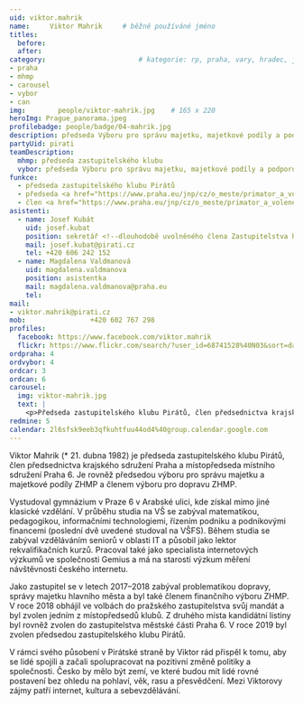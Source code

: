 ```yaml
---
uid: viktor.mahrik
name:     Viktor Mahrik  	# běžně používáné jméno
titles:
  before: 
  after:
category:                       # kategorie: rp, praha, vary, hradec, jmk, senat
- praha
- mhmp
- carousel
- vybor
- can
img: 		people/viktor-mahrik.jpg    # 165 x 220
heroImg: Prague_panorama.jpeg
profilebadge: people/badge/04-mahrik.jpg
description: předseda Výboru pro správu majetku, majetkové podíly a podporu podnikání ZHMP
partyUid: pirati
teamDescription:
  mhmp: předseda zastupitelského klubu
  vybor: předseda Výboru pro správu majetku, majetkové podíly a podporu podnikání ZHMP<br/>člen Výboru pro dopravu ZHMP
funkce: 
  - předseda zastupitelského klubu Pirátů
  - předseda <a href="https://www.praha.eu/jnp/cz/o_meste/primator_a_volene_organy/zastupitelstvo/vybory_zastupitelstva/index.html?committeeId=33584">Výboru pro správu majetku, majetkové podíly a podporu podnikání ZHMP</a>
  - člen <a href="https://www.praha.eu/jnp/cz/o_meste/primator_a_volene_organy/zastupitelstvo/vybory_zastupitelstva/index.html?committeeId=33570">výboru pro dopravu ZHMP</a>
asistenti:
  - name: Josef Kubát
    uid: josef.kubat
    position: sekretář <!--dlouhodobě uvolněného člena Zastupitelstva hl. m. Prahy Viktora Mahrika-->
    mail: josef.kubat@pirati.cz
    tel: +420 606 242 152
  - name: Magdalena Valdmanová
    uid: magdalena.valdmanova
    position: asistentka
    mail: magdalena.valdmanova@praha.eu
    tel: 
mail:
- viktor.mahrik@pirati.cz
mob: 				+420 602 767 298
profiles:
  facebook: https://www.facebook.com/viktor.mahrik
  flickr: https://www.flickr.com/search/?user_id=68741528%40N03&sort=date-taken-desc&text=viktor%20mahrik&view_all=1
ordpraha: 4
ordvybor: 4
ordcar: 3
ordcan: 6
carousel:
  img: viktor-mahrik.jpg
  text: |
    <p>Předseda zastupitelského klubu Pirátů, člen předsednictva krajského sdružení Pirátů v Praze. </p>
redmine: 5
calendar: 2l6sfsk9eeb3qfkuhtfuu44od4%40group.calendar.google.com
---
```


Viktor Mahrik (* 21. dubna 1982) je předseda zastupitelského klubu Pirátů, člen předsednictva krajského sdružení Praha a místopředseda místního sdružení Praha 6. Je rovněž předsedou výboru pro správu majetku a majetkové podíly ZHMP a členem výboru pro dopravu ZHMP.

Vystudoval gymnázium v Praze 6 v Arabské ulici, kde získal mimo jiné klasické vzdělání. V průběhu studia na VŠ se zabýval matematikou, pedagogikou, informačními technologiemi, řízením podniku a podnikovými financemi (poslední dvě uvedené studoval na VŠFS). Během studia se zabýval vzděláváním seniorů v oblasti IT a působil jako lektor rekvalifikačních kurzů. Pracoval také jako specialista internetových výzkumů ve společnosti Gemius a má na starosti výzkum měření návštěvnosti českého internetu.

Jako zastupitel se v letech 2017–2018 zabýval problematikou dopravy, správy majetku hlavního města a byl také členem finančního výboru ZHMP. V roce 2018 obhájil ve volbách do pražského zastupitelstva svůj mandát a byl zvolen jedním z místopředsedů klubů. Z druhého místa kandidátní listiny byl rovněž zvolen do zastupitelstva městské části Praha 6. V roce 2019 byl zvolen předsedou zastupitelského klubu Pirátů.

V rámci svého působení v Pirátské straně by Viktor rád přispěl k tomu, aby se lidé spojili a začali spolupracovat na pozitivní změně politiky a společnosti. Česko by mělo být zemí, ve které budou mít lidé rovné postavení bez ohledu na pohlaví, věk, rasu a přesvědčení. Mezi Viktorovy zájmy patří internet, kultura a sebevzdělávání.
